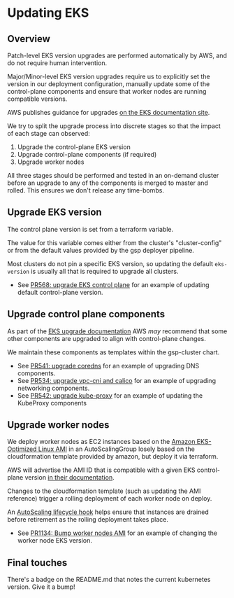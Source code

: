 # Updating EKS

## Overview

Patch-level EKS version upgrades are performed automatically by AWS, and do not
require human intervention.

Major/Minor-level EKS version upgrades require us to explicitly set the version
in our deployment configuration, manually update some of the control-plane
components and ensure that worker nodes are running compatible versions.

AWS publishes guidance for upgrades [on the EKS documentation
site](https://docs.aws.amazon.com/eks/latest/userguide/update-cluster.html).

We try to split the upgrade process into discrete stages so that the impact of each stage can observed:

1. Upgrade the control-plane EKS version
1. Upgrade control-plane components (if required)
1. Upgrade worker nodes

All three stages should be performed and tested in an on-demand cluster before an upgrade to any of the components is merged to master and rolled. This ensures we don't release any time-bombs.

## Upgrade EKS version

The control plane version is set from a terraform variable.

The value for this variable comes either from the cluster's "cluster-config" or
from the default values provided by the gsp deployer pipeline.

Most clusters do not pin a specific EKS version, so updating the default
`eks-version` is usually all that is required to upgrade all clusters.

* See [PR568: upgrade EKS control plane](https://github.com/alphagov/gsp/pull/568/files) for an example of updating default control-plane version.

## Upgrade control plane components

As part of the [EKS upgrade documentation](https://docs.aws.amazon.com/eks/latest/userguide/update-cluster.html)
AWS _may_ recommend that some other components are upgraded to align with
control-plane changes.

We maintain these components as templates within the gsp-cluster chart.

* See [PR541: upgrade coredns](https://github.com/alphagov/gsp/pull/541/files) for an example of upgrading DNS components.
* See [PR534: upgrade vpc-cni and calico](https://github.com/alphagov/gsp/pull/534/files) for an example of upgrading networking components.
* See [PR542: upgrade kube-proxy](https://github.com/alphagov/gsp/pull/542/files) for an example of updating the KubeProxy components

## Upgrade worker nodes

We deploy worker nodes as EC2 instances based on the [Amazon EKS-Optimized
Linux AMI](https://github.com/awslabs/amazon-eks-ami) in an AutoScalingGroup
losely based on the cloudformation template provided by amazon, but deploy it
via terraform.

AWS will advertise the AMI ID that is compatible with a given EKS control-plane
version [in their documentation](https://docs.aws.amazon.com/eks/latest/userguide/eks-optimized-ami.html).

Changes to the cloudformation template (such as updating the AMI reference)
trigger a rolling deployment of each worker node on deploy.

An [AutoScaling lifecycle hook](https://github.com/alphagov/gsp/tree/master/components/aws-node-lifecycle-hook)
helps ensure that instances are drained before retirement as the rolling
deployment takes place.

* See [PR1134: Bump worker nodes AMI](https://github.com/alphagov/gsp/pull/1134/files) for an example of changing the worker node EKS version.

## Final touches

There's a badge on the README.md that notes the current kubernetes version. Give it a bump!
